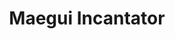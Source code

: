 ---
layout: ../../../../layouts/LayoutMDAdanics.astro
title: Maegui Incantator
category: Human
description: Hombre de palabras poderosas
race: Human
specie: Incantator
image: https://placehold.co/350x250
---